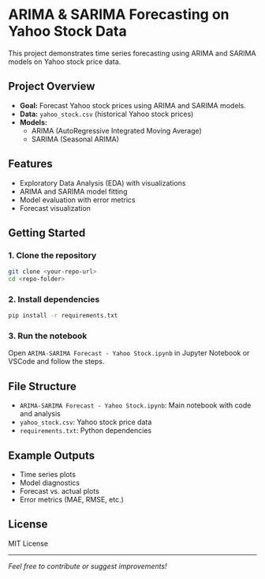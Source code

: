 # ARIMA & SARIMA Forecasting on Yahoo Stock Data

This project demonstrates time series forecasting using ARIMA and SARIMA models on Yahoo stock price data.

## Project Overview
- **Goal:** Forecast Yahoo stock prices using ARIMA and SARIMA models.
- **Data:** `yahoo_stock.csv` (historical Yahoo stock prices)
- **Models:**
  - ARIMA (AutoRegressive Integrated Moving Average)
  - SARIMA (Seasonal ARIMA)

## Features
- Exploratory Data Analysis (EDA) with visualizations
- ARIMA and SARIMA model fitting
- Model evaluation with error metrics
- Forecast visualization

## Getting Started

### 1. Clone the repository
```bash
git clone <your-repo-url>
cd <repo-folder>
```

### 2. Install dependencies
```bash
pip install -r requirements.txt
```

### 3. Run the notebook
Open `ARIMA-SARIMA Forecast - Yahoo Stock.ipynb` in Jupyter Notebook or VSCode and follow the steps.

## File Structure
- `ARIMA-SARIMA Forecast - Yahoo Stock.ipynb`: Main notebook with code and analysis
- `yahoo_stock.csv`: Yahoo stock price data
- `requirements.txt`: Python dependencies

## Example Outputs
- Time series plots
- Model diagnostics
- Forecast vs. actual plots
- Error metrics (MAE, RMSE, etc.)

## License
MIT License

---

*Feel free to contribute or suggest improvements!* 